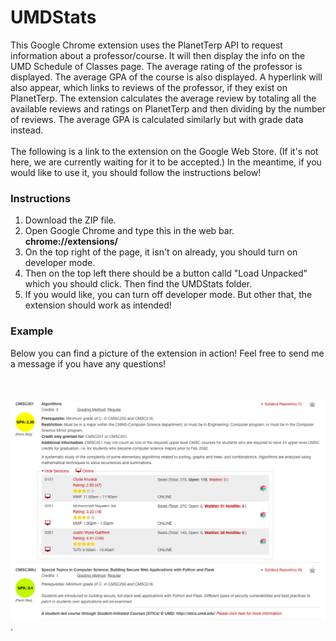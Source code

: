 # UMDStats

This Google Chrome extension uses the PlanetTerp API to request information about a professor/course. It will then display the info on the UMD Schedule of Classes page. The average rating of the professor is displayed. The average GPA of the course is also displayed. A hyperlink will also appear, which links to reviews of the professor, if they exist on PlanetTerp. The extension calculates the average review by totaling all the available reviews and ratings on PlanetTerp and then dividing by the number of reviews. The average GPA is calculated similarly but with grade data instead.
<br/>
<br/>
The following is a link to the extension on the Google Web Store. (If it's not here, we are currently waiting for it to be accepted.) In the meantime, if you would like to use it, you should follow the instructions below!

### Instructions
1. Download the ZIP file.
2. Open Google Chrome and type this in the web bar. **chrome://extensions/**
3. On the top right of the page, it isn't on already, you should turn on developer mode.
4. Then on the top left there should be a button calld "Load Unpacked" which you should click. Then find the UMDStats folder.
5. If you would like, you can turn off developer mode. But other that, the extension should work as intended!

### Example
Below you can find a picture of the extension in action! Feel free to send me a message if you have any questions! <br/>
<br/>
<br/>
<br/>
![Screenshot](reviews.png). 
  
  

